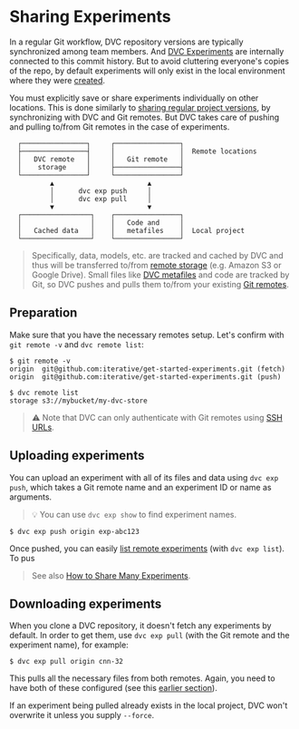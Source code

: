 # Sharing Experiments

In a regular Git workflow, <abbr>DVC repository</abbr> versions are typically
synchronized among team members. And [DVC Experiments] are internally connected
to this commit history. But to avoid cluttering everyone's copies of the repo,
by default experiments will only exist in the local environment where they were
[created].

You must explicitly save or share experiments individually on other locations.
This is done similarly to [sharing regular project versions], by synchronizing
with DVC and Git remotes. But DVC takes care of pushing and pulling to/from Git
remotes in the case of experiments.

```
  ┌────────────────┐     ┌────────────────┐
  ├────────────────┤     │                │  Remote locations
  │   DVC remote   │     │   Git remote   │
  │    storage     │     ├────────────────┤
  └────────────────┘     └────────────────┘
          ▲                       ▲
          │      dvc exp push     │
          │      dvc exp pull     │
          ▼                       ▼
  ┌─────────────────┐    ┌────────────────┐
  │                 │    │   Code and     │
  │   Cached data   │    │   metafiles    │  Local project
  └─────────────────┘    └────────────────┘
```

> Specifically, data, models, etc. are tracked and <abbr>cached</abbr> by DVC
> and thus will be transferred to/from
> [remote storage](/doc/command-reference/remote) (e.g. Amazon S3 or Google
> Drive). Small files like [DVC metafiles](/doc/user-guide/project-structure)
> and code are tracked by Git, so DVC pushes and pulls them to/from your
> existing [Git remotes].

[dvc experiments]: /doc/user-guide/experiment-management/experiments-overview
[created]: /doc/user-guide/experiment-management/running-experiments
[sharing regular project versions]: /doc/use-cases/sharing-data-and-model-files
[git remotes]: https://git-scm.com/book/en/v2/Git-Basics-Working-with-Remotes

## Preparation

Make sure that you have the necessary remotes setup. Let's confirm with
`git remote -v` and `dvc remote list`:

```dvc
$ git remote -v
origin  git@github.com:iterative/get-started-experiments.git (fetch)
origin  git@github.com:iterative/get-started-experiments.git (push)

$ dvc remote list
storage s3://mybucket/my-dvc-store
```

> ⚠️ Note that DVC can only authenticate with Git remotes using [SSH URLs].

[ssh urls]:
  https://git-scm.com/book/en/v2/Git-on-the-Server-The-Protocols#_the_protocols

## Uploading experiments

You can upload an experiment with all of its files and data using
`dvc exp push`, which takes a Git remote name and an experiment ID or name as
arguments.

> 💡 You can use `dvc exp show` to find experiment names.

```dvc
$ dvc exp push origin exp-abc123
```

Once pushed, you can easily [list remote experiments] (with `dvc exp list`). To
pus

> See also [How to Share Many Experiments][share many].

[list remote experiments]:
  /doc/user-guide/experiment-management/comparing-experiments#list-experiments-saved-remotely
[share many]: /doc/user-guide/how-to/share-many-experiments

## Downloading experiments

When you clone a DVC repository, it doesn't fetch any experiments by default. In
order to get them, use `dvc exp pull` (with the Git remote and the experiment
name), for example:

```dvc
$ dvc exp pull origin cnn-32
```

This pulls all the necessary files from both remotes. Again, you need to have
both of these configured (see this
[earlier section](#prepare-remotes-to-share-experiments)).

If an experiment being pulled already exists in the local project, DVC won't
overwrite it unless you supply `--force`.

